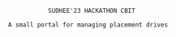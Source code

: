 
                                 SUDHEE'23 HACKATHON CBIT

                      A small portal for managing placement drives
